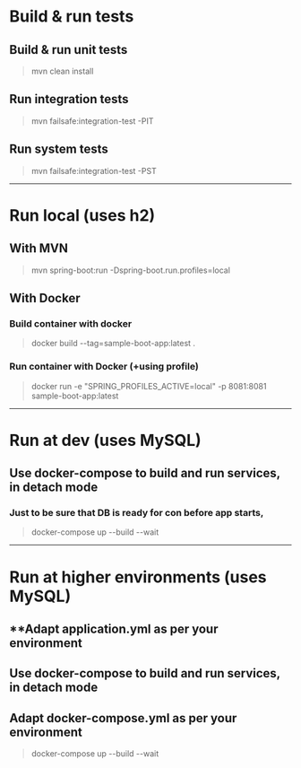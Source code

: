 # Build & run tests

## Build & run unit tests
>mvn clean install

## Run integration tests
>mvn failsafe:integration-test -PIT

## Run system tests
>mvn failsafe:integration-test -PST

---

# Run local (uses h2)
## With MVN
>mvn spring-boot:run -Dspring-boot.run.profiles=local

## With Docker
### Build container with docker
>docker build --tag=sample-boot-app:latest .

### Run container with Docker (+using profile)
>docker run -e "SPRING_PROFILES_ACTIVE=local" -p 8081:8081 sample-boot-app:latest 

---

# Run at dev (uses MySQL)
## Use docker-compose to build and run services, in detach mode
### Just to be sure that DB is ready for con before app starts,   
>docker-compose up --build --wait

---

# Run at higher environments (uses MySQL)
## **Adapt application.yml as per your environment
## Use docker-compose to build and run services, in detach mode
## Adapt docker-compose.yml as per your environment
>docker-compose up --build --wait
